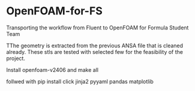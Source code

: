 # OpenFOAM-for-FS
Transporting the workflow from Fluent to OpenFOAM for Formula Student Team

TThe geometry is extracted from the previous ANSA file that is cleaned already. These stls are tested with selected few for the feasibility of the project.

Install openfoam-v2406 and make all

follwed with 
                pip install click jinja2 pyyaml pandas matplotlib
